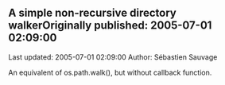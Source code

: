 ## A simple non-recursive directory walkerOriginally published: 2005-07-01 02:09:00 
Last updated: 2005-07-01 02:09:00 
Author: Sébastien Sauvage 
 
An equivalent of os.path.walk(), but without callback function.